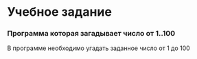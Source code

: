 # Учебное задание 
### Программа которая загадывает число от 1..100

В программе необходимо угадать заданное число от 1 до 100